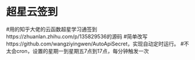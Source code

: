 # 超星云签到
#用的知乎大佬的云函数超星学习通签到https://zhuanlan.zhihu.com/p/135829536的源码
#简单改写https://github.com/wangziyingwen/AutoApiSecret，实现自动定时运行。
#不太会cron，设置的星期一到星期五7点到17点，每分钟触发一次
